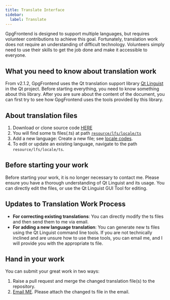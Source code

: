 ```yaml
---
title: Translate Interface
sidebar:
  label: Translate
---
```


GpgFrontend is designed to support multiple languages, but requires volunteer
contributions to achieve this goal. Fortunately, translation work does not
require an understanding of difficult technology. Volunteers simply need to use
their skills to get the job done and make it accessible to everyone.

## What you need to know about translation work

From v2.1.2, GpgFrontend uses the Qt translation support library [Qt
Linguist](https://doc.qt.io/qt-6/qtlinguist-index.html) in the Qt project.
Before starting everything, you need to know something about this library. After
you are sure about the content of the document, you can first try to see how
GpgFrontend uses the tools provided by this library.

## About translation files

1. Download or clone source code
   [HERE](https://github.com/saturneric/GpgFrontend)
2. You will find some ts files(.ts) at path
   [`resource/lfs/locale/ts`](https://github.com/saturneric/GpgFrontend/tree/main/resource/lfs/locale/ts)
3. Add a new language: Create a new file; see [locale codes](https://saimana.com/list-of-country-locale-code/).
4. To edit or update an existing language, navigate to the path `resource/lfs/locale/ts`.

## Before starting your work

Before starting your work, it is no longer necessary to contact me. Please
ensure you have a thorough understanding of Qt Linguist and its usage. You can
directly edit the files, or use the Qt Linguist GUI Tool for editing.

## Updates to Translation Work Process

- **For correcting existing translations**: You can directly modify the ts files
  and then send them to me via email.
- **For adding a new language translation**: You can generate new ts files using
  the Qt Linguist command line tools. If you are not technically inclined and
  are unsure how to use these tools, you can email me, and I will provide you
  with the appropriate ts file.

## Hand in your work

You can submit your great work in two ways:

1. Raise a pull request and merge the changed translation file(s) to the
   repository.
2. [Email ME](mailto:eric@bktus.com). Please attach the changed ts file in the
   email.
